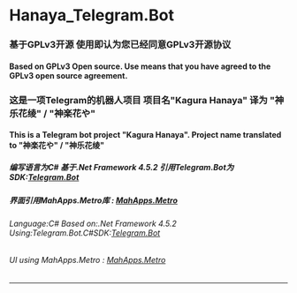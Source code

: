# Hanaya_Telegram.Bot
### 基于GPLv3开源 使用即认为您已经同意GPLv3开源协议
#### Based on GPLv3 Open source. Use means that you have agreed to the GPLv3 open source agreement.
### 这是一项Telegram的机器人项目 项目名"Kagura Hanaya" 译为 "神乐花绫" / "神楽花や"
#### This is a Telegram bot project "Kagura Hanaya". Project name translated to "神楽花や" / "神乐花绫"
##### 编写语言为C# 基于.Net Framework 4.5.2 引用Telegram.Bot为SDK:[Telegram.Bot](https://github.com/TelegramBots/Telegram.Bot)
##### 界面引用MahApps.Metro库  :  [MahApps.Metro](https://github.com/MahApps/MahApps.Metro)
###### Language:C# Based on:.Net Framework 4.5.2 Using:Telegram.Bot.C#SDK:[Telegram.Bot](https://github.com/TelegramBots/Telegram.Bot)
###### UI using MahApps.Metro  :  [MahApps.Metro](https://github.com/MahApps/MahApps.Metro)
*** 
